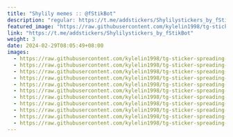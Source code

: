 ```yaml
---
title: "Shylily memes :: @fStikBot"
description: "regular: https://t.me/addstickers/Shylilystickers_by_fStikBot"
featured_image: "https://raw.githubusercontent.com/kylelin1998/tg-sticker-spreading-worldwide-images/main/img/c83e6811-5b1b-4446-be53-7313cee39ece.jpg"
link: "https://t.me/addstickers/Shylilystickers_by_fStikBot"
weight: 3
date: 2024-02-29T08:05:49+08:00
images:
  - https://raw.githubusercontent.com/kylelin1998/tg-sticker-spreading-worldwide-images/main/img/c83e6811-5b1b-4446-be53-7313cee39ece.jpg
  - https://raw.githubusercontent.com/kylelin1998/tg-sticker-spreading-worldwide-images/main/img/0451a961-1fb5-45c1-842d-d5f35c7165f9.jpg
  - https://raw.githubusercontent.com/kylelin1998/tg-sticker-spreading-worldwide-images/main/img/feef588b-81fe-422f-89f3-ea38d9766a04.jpg
  - https://raw.githubusercontent.com/kylelin1998/tg-sticker-spreading-worldwide-images/main/img/5181c48d-31b8-4db3-83a3-f954c96f0edd.jpg
  - https://raw.githubusercontent.com/kylelin1998/tg-sticker-spreading-worldwide-images/main/img/b38f868f-5dd3-4d37-b4a7-2bfe5dc77a22.jpg
  - https://raw.githubusercontent.com/kylelin1998/tg-sticker-spreading-worldwide-images/main/img/0130a0a5-91c1-4e6a-87d9-86f8db576444.jpg
  - https://raw.githubusercontent.com/kylelin1998/tg-sticker-spreading-worldwide-images/main/img/3f57bd05-023d-481e-9616-0481f3cd373d.jpg
  - https://raw.githubusercontent.com/kylelin1998/tg-sticker-spreading-worldwide-images/main/img/2e18a04e-e49d-4c48-aee3-7a16d115e229.jpg
  - https://raw.githubusercontent.com/kylelin1998/tg-sticker-spreading-worldwide-images/main/img/c98c6ff4-3d11-416a-aca4-47170681d01f.jpg
  - https://raw.githubusercontent.com/kylelin1998/tg-sticker-spreading-worldwide-images/main/img/89ffb250-8394-4f12-a832-0fa34c00650b.jpg
  - https://raw.githubusercontent.com/kylelin1998/tg-sticker-spreading-worldwide-images/main/img/de3091cc-c7ac-4ff7-88a4-94cef3b15f28.jpg
---
```

